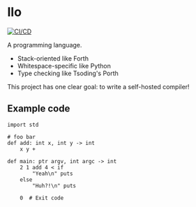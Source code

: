 # Ilo

[![CI/CD](https://github.com/nootr/ilo/actions/workflows/main.yml/badge.svg)](https://github.com/nootr/ilo/actions)

A programming language.

* Stack-oriented like Forth
* Whitespace-specific like Python
* Type checking like Tsoding's Porth

This project has one clear goal: to write a self-hosted compiler!


## Example code

```
import std

# foo bar
def add: int x, int y -> int
    x y +

def main: ptr argv, int argc -> int
    2 1 add 4 < if
        "Yeah\n" puts
    else
        "Huh?!\n" puts

    0  # Exit code
```
